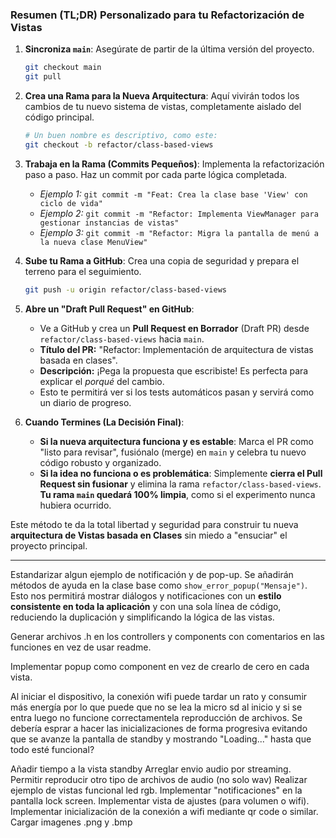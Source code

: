 ### **Resumen (TL;DR) Personalizado para tu Refactorización de Vistas**

1.  **Sincroniza `main`**: Asegúrate de partir de la última versión del proyecto.
    ```bash
    git checkout main
    git pull
    ```

2.  **Crea una Rama para la Nueva Arquitectura**: Aquí vivirán todos los cambios de tu nuevo sistema de vistas, completamente aislado del código principal.
    ```bash
    # Un buen nombre es descriptivo, como este:
    git checkout -b refactor/class-based-views
    ```

3.  **Trabaja en la Rama (Commits Pequeños)**: Implementa la refactorización paso a paso. Haz un commit por cada parte lógica completada.
    *   *Ejemplo 1:* `git commit -m "Feat: Crea la clase base 'View' con ciclo de vida"`
    *   *Ejemplo 2:* `git commit -m "Refactor: Implementa ViewManager para gestionar instancias de vistas"`
    *   *Ejemplo 3:* `git commit -m "Refactor: Migra la pantalla de menú a la nueva clase MenuView"`

4.  **Sube tu Rama a GitHub**: Crea una copia de seguridad y prepara el terreno para el seguimiento.
    ```bash
    git push -u origin refactor/class-based-views
    ```

5.  **Abre un "Draft Pull Request" en GitHub**:
    *   Ve a GitHub y crea un **Pull Request en Borrador** (Draft PR) desde `refactor/class-based-views` hacia `main`.
    *   **Título del PR:** "Refactor: Implementación de arquitectura de vistas basada en clases".
    *   **Descripción:** ¡Pega la propuesta que escribiste! Es perfecta para explicar el *porqué* del cambio.
    *   Esto te permitirá ver si los tests automáticos pasan y servirá como un diario de progreso.

6.  **Cuando Termines (La Decisión Final)**:
    *   **Si la nueva arquitectura funciona y es estable**: Marca el PR como "listo para revisar", fusiónalo (merge) en `main` y celebra tu nuevo código robusto y organizado.
    *   **Si la idea no funciona o es problemática**: Simplemente **cierra el Pull Request sin fusionar** y elimina la rama `refactor/class-based-views`. **Tu rama `main` quedará 100% limpia**, como si el experimento nunca hubiera ocurrido.

Este método te da la total libertad y seguridad para construir tu nueva **arquitectura de Vistas basada en Clases** sin miedo a "ensuciar" el proyecto principal.

---


Estandarizar algun ejemplo de notificación y de pop-up. Se añadirán métodos de ayuda en la clase base como `show_error_popup("Mensaje")`. Esto nos permitirá mostrar diálogos y notificaciones con un **estilo consistente en toda la aplicación** y con una sola línea de código, reduciendo la duplicación y simplificando la lógica de las vistas.




Generar archivos .h en los controllers y components con comentarios en las funciones en vez de usar readme.

Implementar popup como component en vez de crearlo de cero en cada vista.

Al iniciar el dispositivo, la conexión wifi puede tardar un rato y consumir más energía por lo que puede que no se lea la micro sd al inicio y si se entra luego no funcione correctamentela reproducción de archivos.
Se debería esprar a hacer las inicializaciones de forma progresiva evitando que se avanze la pantalla de standby y mostrando "Loading..." hasta que todo esté funcional?

Añadir tiempo a la vista standby
Arreglar envio audio por streaming.
Permitir reproducir otro tipo de archivos de audio (no solo wav)
Realizar ejemplo de vistas funcional led rgb.
Implementar "notificaciones" en la pantalla lock screen.
Implementar vista de ajustes (para volumen o wifi).
Implementar inicialización de la conexión a wifi mediante qr code o similar.
Cargar imagenes .png y .bmp